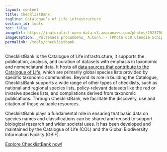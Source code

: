 ```yaml
---
layout: content
title: ChecklistBank
tagline: Catalogue’s of Life infrastructure
section_id: tools
toc: false
imageUrl: https://inaturalist-open-data.s3.amazonaws.com/photos/15237983/large.jpg
imageCaption: _Pultenaea procumbens_ A.Cunn. - [Photo CC0 Claudia Schipp](https://www.inaturalist.org/photos/103581431)
permalink: /tools/checklistbank
---
```


ChecklistBank is the Catalogue of Life infrastructure, it supports the publication, analysis, and curation of datasets with emphasis in taxonomic and nomenclatural data. It hosts all [data sources that contribute to the Catalogue of Life](/data/sources), which are primarily global species lists provided by specific taxonomic communities. Beyond its role in building the Catalogue, ChecklistBank supports a wide range of other types of checklists, such as national and regional species lists, policy-relevant datasets like the red or invasive species lists, and compilations derived from taxonomic publications. Through ChecklistBank, we facilitate the discovery, use and citation of these valuable resources.

ChecklistBank plays  a fundamental role in ensuring that basic data on species names and classifications can be shared and reused to support biological research and wider societal uses. It has been developed and maintained by the Catalogue of Life (COL) and the Global Biodiversity Information Facility (GBIF).

[Explore ChecklistBank now!](https://www.checklistbank.org/)

